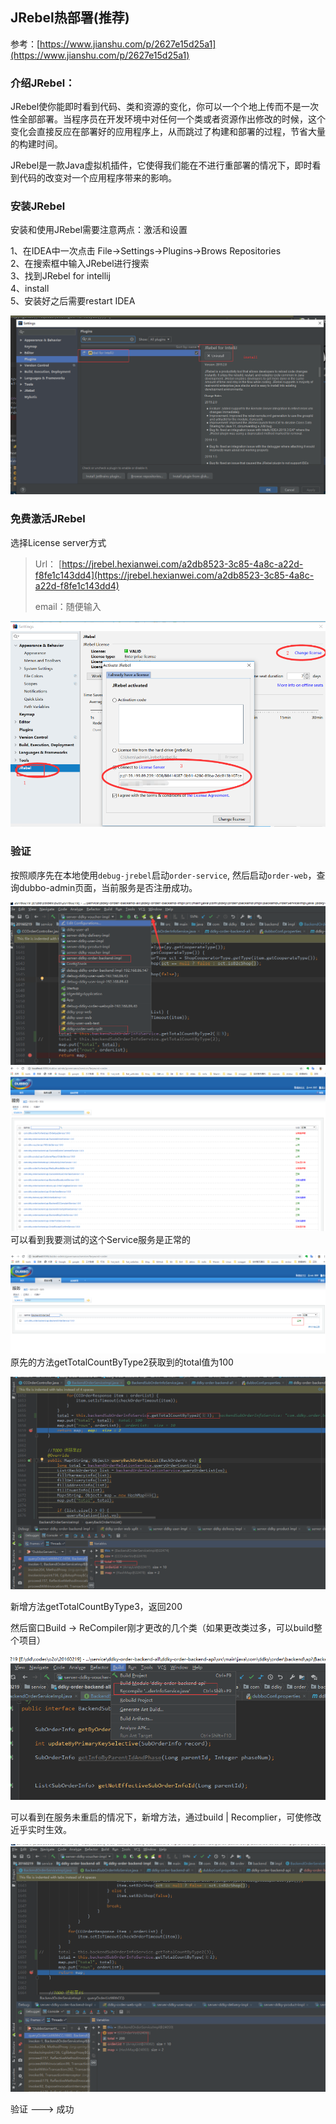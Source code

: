 ## JRebel热部署\(推荐\)

参考：[https://www.jianshu.com/p/2627e15d25a1](https://www.jianshu.com/p/2627e15d25a1)

### 介绍JRebel：

JRebel使你能即时看到代码、类和资源的变化，你可以一个个地上传而不是一次性全部部署。当程序员在开发环境中对任何一个类或者资源作出修改的时候，这个变化会直接反应在部署好的应用程序上，从而跳过了构建和部署的过程，节省大量的构建时间。

JRebel是一款Java虚拟机插件，它使得我们能在不进行重部署的情况下，即时看到代码的改变对一个应用程序带来的影响。

### 安装JRebel

安装和使用JRebel需要注意两点：激活和设置

1、在IDEA中一次点击 File-&gt;Settings-&gt;Plugins-&gt;Brows Repositories  
 2、在搜索框中输入JRebel进行搜索  
 3、找到JRebel for intellij  
 4、install  
 5、安装好之后需要restart IDEA

![](/assets/import27.png)

### 免费激活JRebel

选择License server方式

> Url：    [https://jrebel.hexianwei.com/a2db8523-3c85-4a8c-a22d-f8fe1c143dd4](https://jrebel.hexianwei.com/a2db8523-3c85-4a8c-a22d-f8fe1c143dd4)
>
> email：随便输入

![](/assets/import29.png)

### 验证

按照顺序先在本地使用`debug-jrebel`启动`order-service`, 然后启动`order-web`，查询dubbo-admin页面，当前服务是否注册成功。

![](/assets/import31.png)![](/assets/import32.png)可以看到我要测试的这个Service服务是正常的

![](/assets/import33.png)原先的方法getTotalCountByType2获取到的total值为100

![](/assets/import34.png)

新增方法getTotalCountByType3，返回200

然后窗口Build -&gt; ReCompiler刚才更改的几个类（如果更改类过多，可以build整个项目）

![](/assets/import37.png)

可以看到在服务未重启的情况下，新增方法，通过build \| Recomplier，可使修改近乎实时生效。

![](/assets/import38.png)

验证 ---&gt; 成功

